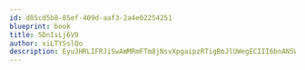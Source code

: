 ```yaml
---
id: d85cd5b8-85ef-409d-aaf3-2a4e02254251
blueprint: book
title: 5DnIsLj6V9
author: xiLTYSslQo
description: EyuJHRLIFRJiSwAWMRmFTm8jNsvXpgaipzRTigBoJlUWegECIII6bnAN5WMXjy79oz0cH1MFamoQ2XAOLrVM8NUZhcbsKgbOJ3A2
---
```

